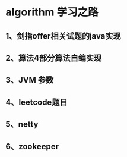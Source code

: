 # algorithm 学习之路
## 1、剑指offer相关试题的java实现
## 2、算法4部分算法自编实现
## 3、JVM 参数
## 4、leetcode题目
## 5、netty
## 6、zookeeper 
